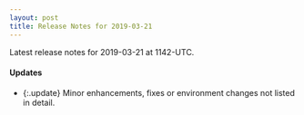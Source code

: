 ```yaml
---
layout: post
title: Release Notes for 2019-03-21
---
```


Latest release notes for 2019-03-21 at 1142-UTC.

<div class='updates' markdown='1'>

#### Updates

- {:.update} Minor enhancements, fixes or environment changes not listed in detail.

</div>


